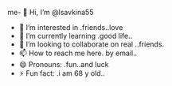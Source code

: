 me- 👋 Hi, I’m @lsavkina55
- 👀 I’m interested in .friends..love
- 🌱 I’m currently learning .good life..
- 💞️ I’m looking to collaborate on real ..friends.
- 📫 How to reach me here. by email..
- 😄 Pronouns: .fun..and luck
- ⚡ Fun fact: .i am 68 y old..

<!---
lsavkina55/lsavkina55 is a ✨ special ✨ repository because its `README.md` (this file) appears on your GitHub profile.
You can click the Preview link to take a look at your changes.
--->
